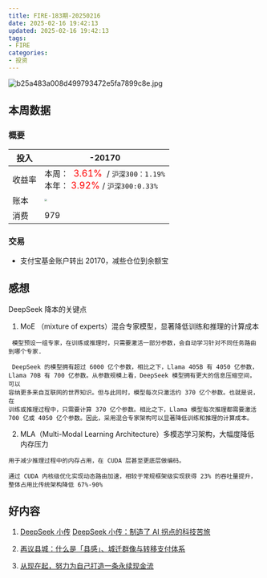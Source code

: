 ```yaml
---
title: FIRE-183期-20250216
date: 2025-02-16 19:42:13
updated: 2025-02-16 19:42:13
tags:
- FIRE
categories:
- 投资
---
```


![b25a483a008d499793472e5fa7899c8e.jpg](https://s2.loli.net/2025/02/16/Aov4JgYbeOM2LFm.jpg) 

## 本周数据

### 概要

| 投入   |-20170                                                  |
| ------ | ------------------------------------------------------------ |
| 收益率 | 本周：<font color="red" size=4>  3.61% </font> / `沪深300：1.19%`    <br />本年：<font color="red" size=4> 3.92% </font>/ `沪深300:0.33%` |
| 账本   | <img src="https://s2.loli.net/2025/02/16/f6OgBkwq24SZPc1.jpg" style="zoom:33%;" /> |
| 消费   | 979                                           |

### 交易

* 支付宝基金账户转出 20170，减些仓位到余额宝 

## 感想

 DeepSeek 降本的关键点

 1. MoE （mixture of experts）混合专家模型，显著降低训练和推理的计算成本
```
 模型预设一组专家，在训练或推理时，只需要激活一部分参数，会自动学习针对不同任务路由到哪个专家.

 DeepSeek 的模型拥有超过 6000 亿个参数，相⽐之下，Llama 405B 有 4050 亿参数，
Llama 70B 有 700 亿参数。从参数规模上看，DeepSeek 模型拥有更⼤的信息压缩空间，可以
容纳更多来⾃互联⽹的世界知识。但与此同时，模型每次只激活约 370 亿个参数。也就是说，在
训练或推理过程中，只需要计算 370 亿个参数。相⽐之下，Llama 模型每次推理都需要激活
700 亿或 4050 亿个参数。因此，采⽤混合专家架构可以显著降低训练和推理的计算成本。

```

 2. MLA（Multi-Modal Learning Architecture）多模态学习架构，大幅度降低内存压力

```
⽤于减少推理过程中的内存占⽤，在 CUDA 层甚至更底层做编码。

通过 CUDA 内核级优化实现动态路由加速，相较于常规框架级实现获得 23% 的吞吐量提升，
整体占用比传统架构降低 67%-90%

```


## 好内容

1. [DeepSeek 小传](https://www.xiaoyuzhoufm.com/episode/67ac24df5e6f58876dd4362f)
[DeepSeek 小传：制造了 AI 拐点的科技苦旅](https://mp.weixin.qq.com/s/prmwOtDmhHZrsC0xxE_vRQ)

2. [再议县城：什么是「县感」、城迁群像与转移支付体系](https://www.xiaoyuzhoufm.com/episode/67ac07ed2faa72d7a8fc2bb2)

3. [从现在起，努力为自己打造一条永续现金流](https://www.xiaoyuzhoufm.com/episode/67adba76606e5c59403c7a53)